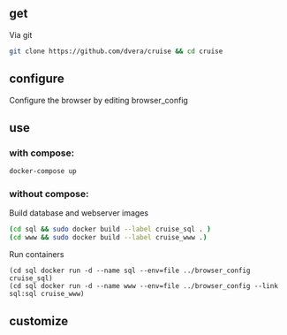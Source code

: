 ## get

Via git

```bash
git clone https://github.com/dvera/cruise && cd cruise
```

## configure

Configure the browser by editing browser_config

## use

### with compose:

```bash
docker-compose up
```

### without compose:

Build database and webserver images

```bash
(cd sql && sudo docker build --label cruise_sql . )
(cd www && sudo docker build --label cruise_www .)
```

Run containers
```
(cd sql docker run -d --name sql --env=file ../browser_config cruise_sql)
(cd sql docker run -d --name www --env=file ../browser_config --link sql:sql cruise_www)
```

## customize

